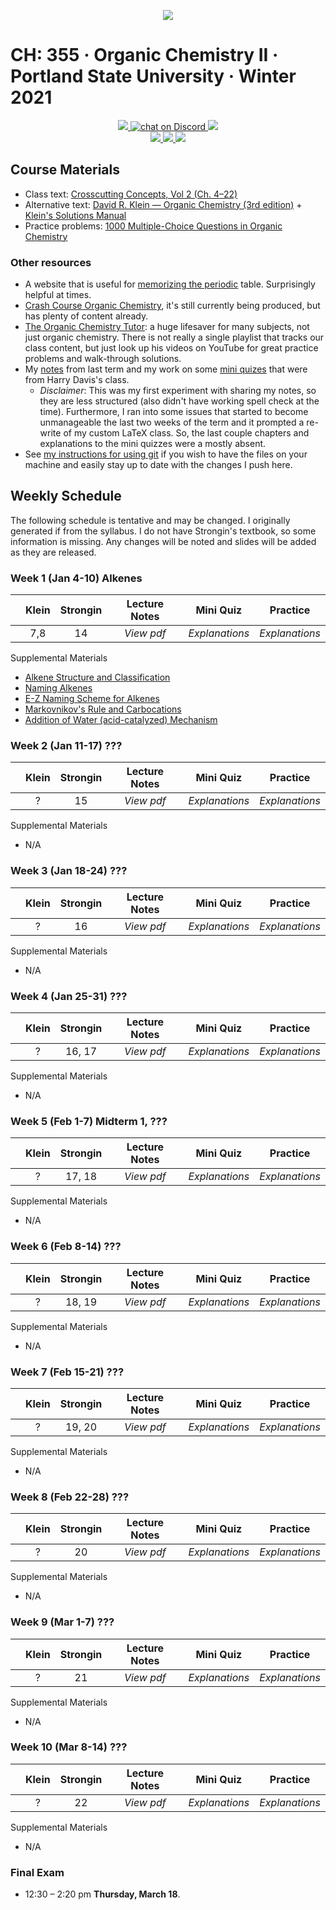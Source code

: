  <p align="center">
    <a title="Join CH: 335 Discord Server 🥳" href="https://discord.gg/xgS9NMVyRY">
    <img src="../assets/images/ch-335.ico">
    </a>
</p>

# CH: 355 · Organic Chemistry II · Portland State University · Winter 2021

 <p align="center">
    <a title="View class syllabus" href="organic-chemistry-II-W21.pdf">
    <img src="https://img.shields.io/badge/CH: 355-Syllabus-informational?logo=adobe-acrobat-reader" >
    </a>
    <a title="Join CH: 335 Discord server 🥳" href="https://discord.gg/xgS9NMVyRY">
    <img src="https://img.shields.io/discord/760937229798604850?logo=discord"
   alt="chat on Discord">
    </a>
    <a title="View my older notes" href="ch-334/org-chem.pdf">
    <img src="https://img.shields.io/badge/Review Notes-CH 334-informational?logo=latex" >
    </a>
    <br>
    <a title="View my notes" href="ch-335.pdf">
    <img src="https://img.shields.io/badge/Notes-Week 1 Done-sucess?logo=latex" >
    </a>
    <a title="View my mini quiz explanations" href="quizes.pdf">
    <img src="https://img.shields.io/badge/Mini Quiz-WIP-critical?logo=latex" >
    </a>
    <a title="View selected practice problems" href="quizes.pdf">
    <img src="https://img.shields.io/badge/Practice Problems-WIP-important?logo=latex" >
    </a>
</p>

## **Course Materials**

- Class text: [Crosscutting Concepts, Vol 2 (Ch. 4&ndash;22)](https://www.grlcontent.com/)
- Alternative text: [David R. Klein &mdash; Organic Chemistry (3rd edition)](https://1lib.us/book/2929062/c615a5) + [Klein's Solutions Manual](https://1lib.us/book/3515143/0b1300)
- Practice problems: [1000 Multiple-Choice Questions in Organic Chemistry](https://1lib.us/book/5342108/844e92)

### Other resources
- A website that is useful for [memorizing the periodic](https://online.seterra.com/en-an/vgp/3824) table. Surprisingly helpful at times.
- [Crash Course Organic Chemistry](https://www.youtube.com/playlist?list=PL8dPuuaLjXtONguuhLdVmq0HTKS0jksS4), it's still currently being produced, but has plenty of content already.
- [The Organic Chemistry Tutor](https://www.youtube.com/c/TheOrganicChemistryTutor/featured): a huge lifesaver for many subjects, not just organic chemistry. There is not really a single playlist that tracks our class content, but just look up his videos on YouTube for great practice problems and walk-through solutions.
- My [notes](ch-334/org-chem.pdf) from last term and my work on some [mini quizes](ch-334/apres-lecture-quiz.pdf) that were from Harry Davis's class. 
  - _Disclaimer_: This was my first experiment with sharing my notes, so they are less structured (also didn't have working spell check at the time). Furthermore, I ran into some issues that started to become unmanageable the last two weeks of the term and it prompted a re-write of my custom LaTeX class. So, the last couple chapters and explanations to the mini quizzes were a mostly absent.
- See [my instructions for using git](https://github.com/cullyn-inverba/notes#using-git) if you wish to have the files on your machine and easily stay up to date with the changes I push here.
## **Weekly Schedule**

The following schedule is tentative and may be changed. I originally generated if from the syllabus. I do not have Strongin's textbook, so some information is missing. Any changes will be noted and slides will be added as they are released. 

### **Week 1** (Jan 4-10) **Alkenes**

|     | Klein | Strongin | Lecture Notes | Mini Quiz   |   Practice   | 
| --- | :---: | :------: | :--:|:----------: | :----------: |
|     |  7,8  |    14    | _View pdf_ | _Explanations_ | _Explanations_ |

Supplemental Materials

- [Alkene Structure and Classification](https://www.khanacademy.org/science/organic-chemistry/alkenes-alkynes/naming-alkenes-jay/v/alkene-intro-and-stability "Khan Academy")
- [Naming Alkenes](https://www.khanacademy.org/science/organic-chemistry/alkenes-alkynes/naming-alkenes/v/naming-alkenes-examples "Khan Academy")
- [E-Z Naming Scheme for Alkenes](https://www.khanacademy.org/science/organic-chemistry/alkenes-alkynes/naming-alkenes/v/cis-trans-and-e-z-naming-scheme-for-alkenes "Khan Academy")
- [Markovnikov's Rule and Carbocations](https://www.khanacademy.org/science/organic-chemistry/alkenes-alkynes/alkene-reactions/v/markovnikov-s-rule-and-carbocations "Khan Academy")
- [Addition of Water (acid-catalyzed) Mechanism](https://www.khanacademy.org/science/organic-chemistry/alkenes-alkynes/alkene-reactions/v/addition-of-water-acid-catalyzed-mechanism "Khan Academy")
  <br>

### **Week 2** (Jan 11-17) **???**

|     | Klein | Strongin | Lecture Notes | Mini Quiz   |   Practice   | 
| --- | :---: | :------: | :--:|:----------: | :----------: |
|     |   ?   |    15    | _View pdf_ | _Explanations_ | _Explanations_ |

Supplemental Materials

- N/A
  <br>

### **Week 3** (Jan 18-24) **???**

|     | Klein | Strongin | Lecture Notes | Mini Quiz   |   Practice   | 
| --- | :---: | :------: | :--:|:----------: | :----------: |
|     |   ?   |    16    | _View pdf_ | _Explanations_ | _Explanations_ |

Supplemental Materials

- N/A
  <br>

### **Week 4** (Jan 25-31) **???**

|     | Klein | Strongin | Lecture Notes | Mini Quiz   |   Practice   | 
| --- | :---: | :------: | :--:|:----------: | :----------: |
|     |   ?   |  16, 17  | _View pdf_ | _Explanations_ | _Explanations_ |

Supplemental Materials

- N/A
  <br>

### **Week 5** (Feb 1-7) **Midterm 1, ???**

|     | Klein | Strongin | Lecture Notes | Mini Quiz   |   Practice   | 
| --- | :---: | :------: | :--:|:----------: | :----------: |
|     |   ?   |  17, 18  | _View pdf_ | _Explanations_ | _Explanations_ |

Supplemental Materials

- N/A
  <br>

### **Week 6** (Feb 8-14) **???**

|     | Klein | Strongin | Lecture Notes | Mini Quiz   |   Practice   | 
| --- | :---: | :------: | :--:|:----------: | :----------: |
|     |   ?   |  18, 19  | _View pdf_ | _Explanations_ | _Explanations_ |

Supplemental Materials

- N/A
  <br>

### **Week 7** (Feb 15-21) **???**

|     | Klein | Strongin | Lecture Notes | Mini Quiz   |   Practice   | 
| --- | :---: | :------: | :--:|:----------: | :----------: |
|     |   ?   |  19, 20  | _View pdf_ | _Explanations_ | _Explanations_ |

Supplemental Materials

- N/A
  <br>

### **Week 8** (Feb 22-28) **???**

|     | Klein | Strongin | Lecture Notes | Mini Quiz   |   Practice   | 
| --- | :---: | :------: | :--:|:----------: | :----------: |
|     |   ?   |    20    | _View pdf_ | _Explanations_ | _Explanations_ |

Supplemental Materials

- N/A
  <br>

### **Week 9** (Mar 1-7) **???**

|     | Klein | Strongin | Lecture Notes | Mini Quiz   |   Practice   | 
| --- | :---: | :------: | :--:|:----------: | :----------: |
|     |   ?   |    21    | _View pdf_ | _Explanations_ | _Explanations_ |

Supplemental Materials

- N/A
  <br>

### **Week 10** (Mar 8-14) **???**

|     | Klein | Strongin | Lecture Notes | Mini Quiz   |   Practice   | 
| --- | :---: | :------: | :--:|:----------: | :----------: |
|     |   ?   |    22    | _View pdf_ | _Explanations_ | _Explanations_ |

Supplemental Materials

- N/A
  <br>

### **Final Exam**

- 12:30 &ndash; 2:20 pm **Thursday, March 18**.

<br>
